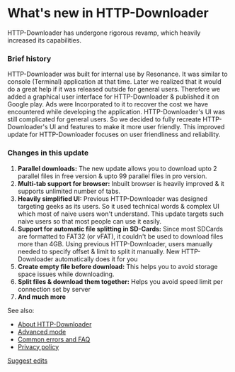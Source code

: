 # What's new in HTTP-Downloader
HTTP-Downloader has undergone rigorous revamp, which heavily increased its capabilities.

### Brief history
HTTP-Downloader was built for internal use by Resonance. It was similar to console (Terminal) application at that time.
Later we realized that it would do a great help if it was released outside for general users.
Therefore we added a graphical user interface for HTTP-Downloader & published it on Google play.
Ads were Incorporated to it to recover the cost we have encountered while developing the application.
HTTP-Downloader's UI was still complicated for general users. So we decided to fully recreate HTTP-Downloader's UI and features to make it more user friendly.
This improved update for HTTP-Downloader focuses on user friendliness and reliability.

### Changes in this update
1. **Parallel downloads:** The new update allows you to download upto 2 parallel files in free version & upto 99 parallel files in pro version.
2. **Multi-tab support for browser:** Inbuilt browser is heavily improved & it supports unlimited number of tabs.
3. **Heavily simplified UI:** Previous HTTP-Downloader was designed targeting geeks as its users. So it used technical words & complex UI which most of naive users won't understand. 
This update targets such naive users so that most people can use it easily.
4. **Support for automatic file splitting in SD-Cards:** Since most SDCards are formatted to FAT32 (or vFAT), it couldn't be used to download files more than 4GB.
Using previous HTTP-Downloader, users manually needed to specify offset & limit to split it manually. New HTTP-Downloader automatically does it for you
5. **Create empty file before download:** This helps you to avoid storage space issues while downloading.
6. **Split files & download them together:** Helps you avoid speed limit per connection set by server
7. **And much more**

See also: 
- [About HTTP-Downloader](https://resonance00x0.github.io/http-downloader/)
- [Advanced mode](https://resonance00x0.github.io/http-downloader/advanced-mode)
- [Common errors and FAQ](https://resonance00x0.github.io/http-downloader/common-errors)
- [Privacy policy](https://resonance00x0.github.io/http-downloader/privacy-policy)

[Suggest edits](https://github.com/resonance00x0/http-downloader/)
